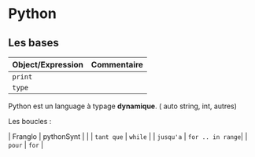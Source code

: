 # Python

## Les bases

| Object/Expression | Commentaire |
| ----------------- | ----------- |
| `print`           |
| `type`            |


Python est un language à typage **dynamique**. ( auto string, int, autres)


Les boucles :

| Franglo | pythonSynt |   |
| `tant que` | `while` |
| `jusqu'a` | `for .. in range`| 
| `pour` | `for` |